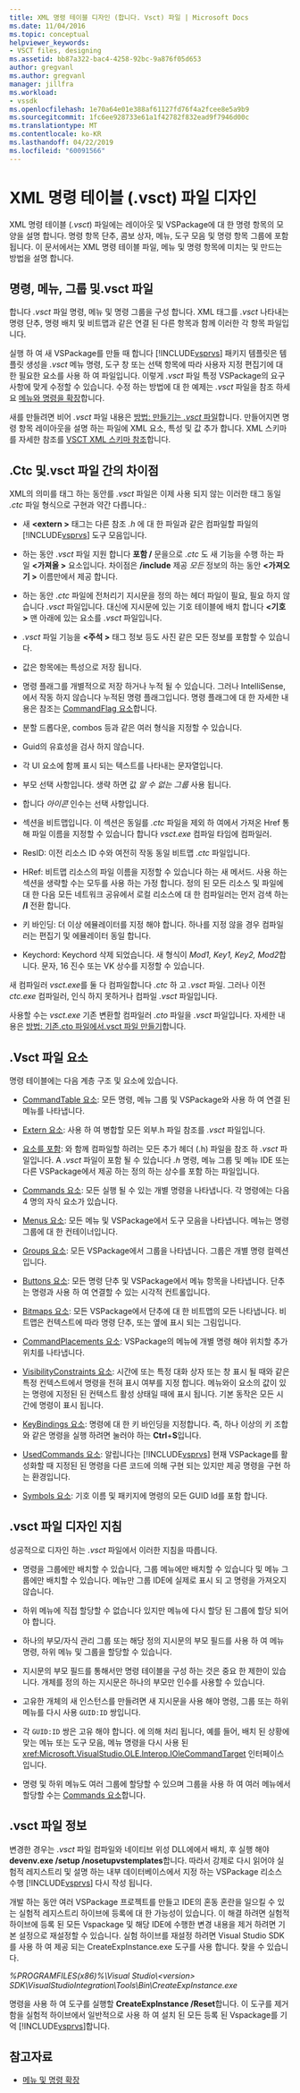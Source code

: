 ```yaml
---
title: XML 명령 테이블 디자인 (합니다. Vsct) 파일 | Microsoft Docs
ms.date: 11/04/2016
ms.topic: conceptual
helpviewer_keywords:
- VSCT files, designing
ms.assetid: bb87a322-bac4-4258-92bc-9a876f05d653
author: gregvanl
ms.author: gregvanl
manager: jillfra
ms.workload:
- vssdk
ms.openlocfilehash: 1e70a64e01e388af61127fd76f4a2fcee8e5a9b9
ms.sourcegitcommit: 1fc6ee928733e61a1f42782f832ead9f7946d00c
ms.translationtype: MT
ms.contentlocale: ko-KR
ms.lasthandoff: 04/22/2019
ms.locfileid: "60091566"
---
```

# <a name="design-xml-command-table-vsct-files"></a>XML 명령 테이블 (.vsct) 파일 디자인
XML 명령 테이블 (*.vsct*) 파일에는 레이아웃 및 VSPackage에 대 한 명령 항목의 모양을 설명 합니다. 명령 항목 단추, 콤보 상자, 메뉴, 도구 모음 및 명령 항목 그룹에 포함 됩니다. 이 문서에서는 XML 명령 테이블 파일, 메뉴 및 명령 항목에 미치는 및 만드는 방법을 설명 합니다.

## <a name="commands-menus-groups-and-the-vsct-file"></a>명령, 메뉴, 그룹 및.vsct 파일
 합니다 *.vsct* 파일 명령, 메뉴 및 명령 그룹을 구성 합니다. XML 태그를 *.vsct* 나타내는 명령 단추, 명령 배치 및 비트맵과 같은 연결 된 다른 항목과 함께 이러한 각 항목 파일입니다.

 실행 하 여 새 VSPackage를 만들 때 합니다 [!INCLUDE[vsprvs](../../code-quality/includes/vsprvs_md.md)] 패키지 템플릿은 템플릿 생성을 *.vsct* 메뉴 명령, 도구 창 또는 선택 항목에 따라 사용자 지정 편집기에 대 한 필요한 요소를 사용 하 여 파일입니다. 이렇게 *.vsct* 파일 특정 VSPackage의 요구 사항에 맞게 수정할 수 있습니다. 수정 하는 방법에 대 한 예제는 *.vsct* 파일을 참조 하세요 [메뉴와 명령을 확장](../../extensibility/extending-menus-and-commands.md)합니다.

 새를 만들려면 비어 *.vsct* 파일 내용은 [방법: 만들기는 *.vsct* 파일](../../extensibility/internals/how-to-create-a-dot-vsct-file.md)합니다. 만들어지면 명령 항목 레이아웃을 설명 하는 파일에 XML 요소, 특성 및 값 추가 합니다. XML 스키마를 자세한 참조를 [VSCT XML 스키마 참조](../../extensibility/vsct-xml-schema-reference.md)합니다.

## <a name="differences-between-ctc-and-vsct-files"></a>.Ctc 및.vsct 파일 간의 차이점
 XML의 의미를 태그 하는 동안를 *.vsct* 파일은 이제 사용 되지 않는 이러한 태그 동일 *.ctc* 파일 형식으로 구현과 약간 다릅니다.:

- 새  **\<extern >** 태그는 다른 참조 *.h* 에 대 한 파일과 같은 컴파일할 파일의 [!INCLUDE[vsprvs](../../code-quality/includes/vsprvs_md.md)] 도구 모음입니다.

- 하는 동안 *.vsct* 파일 지원 합니다 **포함 /** 문을으로 *.ctc* 도 새 기능을 수행 하는 파일  **\<가져올 >** 요소입니다. 차이점은 **/include** 제공 *모든* 정보의 하는 동안  **\<가져오기 >** 이름만에서 제공 합니다.

- 하는 동안 *.ctc* 파일에 전처리기 지시문을 정의 하는 헤더 파일이 필요, 필요 하지 않습니다 *.vsct* 파일입니다. 대신에 지시문에 있는 기호 테이블에 배치 합니다  **\<기호 >** 맨 아래에 있는 요소를 *.vsct* 파일입니다.

- *.vsct* 파일 기능을  **\<주석 >** 태그 정보 등도 사진 같은 모든 정보를 포함할 수 있습니다.

- 값은 항목에는 특성으로 저장 됩니다.

- 명령 플래그를 개별적으로 저장 하거나 누적 될 수 있습니다.  그러나 IntelliSense,에서 작동 하지 않습니다 누적된 명령 플래그입니다. 명령 플래그에 대 한 자세한 내용은 참조는 [CommandFlag 요소](../../extensibility/command-flag-element.md)합니다.

- 분할 드롭다운, combos 등과 같은 여러 형식을 지정할 수 있습니다.

- Guid의 유효성을 검사 하지 않습니다.

- 각 UI 요소에 함께 표시 되는 텍스트를 나타내는 문자열입니다.

- 부모 선택 사항입니다. 생략 하면 값 *알 수 없는 그룹* 사용 됩니다.

- 합니다 *아이콘* 인수는 선택 사항입니다.

- 섹션을 비트맵입니다. 이 섹션은 동일를 *.ctc* 파일을 제외 하 여에서 가져온 Href 통해 파일 이름을 지정할 수 있습니다 합니다 *vsct.exe* 컴파일 타임에 컴파일러.

- ResID: 이전 리소스 ID 수와 여전히 작동 동일 비트맵 *.ctc* 파일입니다.

- HRef: 비트맵 리소스의 파일 이름을 지정할 수 있습니다 하는 새 메서드. 사용 하는 섹션을 생략할 수는 모두를 사용 하는 가정 합니다. 정의 된 모든 리소스 및 파일에 대 한 다음 모든 네트워크 공유에서 로컬 리소스에 대 한 컴파일러는 먼저 검색 하는 **/I** 전환 합니다.

- 키 바인딩: 더 이상 에뮬레이터를 지정 해야 합니다. 하나를 지정 않을 경우 컴파일러는 편집기 및 에뮬레이터 동일 합니다.

- Keychord: Keychord 삭제 되었습니다. 새 형식이 *Mod1, Key1, Key2, Mod2*합니다.  문자, 16 진수 또는 VK 상수를 지정할 수 있습니다.

새 컴파일러 *vsct.exe*를 둘 다 컴파일합니다 *.ctc* 하 고 *.vsct* 파일. 그러나 이전 *ctc.exe* 컴파일러, 인식 하지 못하거나 컴파일 *.vsct* 파일입니다.

사용할 수는 *vsct.exe* 기존 변환할 컴파일러 *.cto* 파일을 *.vsct* 파일입니다. 자세한 내용은 [방법: 기존.cto 파일에서.vsct 파일 만들기](../../extensibility/internals/how-to-create-a-dot-vsct-file.md#how-to-create-a-dot-vsct-file-from-an-existing-dot-cto-file)합니다.

## <a name="the-vsct-file-elements"></a>.Vsct 파일 요소
 명령 테이블에는 다음 계층 구조 및 요소에 있습니다.

- [CommandTable 요소](../../extensibility/commandtable-element.md): 모든 명령, 메뉴 그룹 및 VSPackage와 사용 하 여 연결 된 메뉴를 나타냅니다.

- [Extern 요소](../../extensibility/extern-element.md): 사용 하 여 병합할 모든 외부.h 파일 참조를 *.vsct* 파일입니다.

- [요소를 포함](../../extensibility/include-element.md): 와 함께 컴파일할 하려는 모든 추가 헤더 (.h) 파일을 참조 하 *.vsct* 파일입니다. A *.vsct* 파일이 포함 될 수 있습니다 *.h* 명령, 메뉴 그룹 및 메뉴 IDE 또는 다른 VSPackage에서 제공 하는 정의 하는 상수를 포함 하는 파일입니다.

- [Commands 요소](../../extensibility/commands-element.md): 모든 실행 될 수 있는 개별 명령을 나타냅니다. 각 명령에는 다음 4 명의 자식 요소가 있습니다.

- [Menus 요소](../../extensibility/menus-element.md): 모든 메뉴 및 VSPackage에서 도구 모음을 나타냅니다. 메뉴는 명령 그룹에 대 한 컨테이너입니다.

- [Groups 요소](../../extensibility/groups-element.md): 모든 VSPackage에서 그룹을 나타냅니다. 그룹은 개별 명령 컬렉션입니다.

- [Buttons 요소](../../extensibility/buttons-element.md): 모든 명령 단추 및 VSPackage에서 메뉴 항목을 나타냅니다. 단추는 명령과 사용 하 여 연결할 수 있는 시각적 컨트롤입니다.

- [Bitmaps 요소](../../extensibility/bitmaps-element.md): 모든 VSPackage에서 단추에 대 한 비트맵의 모든 나타냅니다. 비트맵은 컨텍스트에 따라 명령 단추, 또는 옆에 표시 되는 그림입니다.

- [CommandPlacements 요소](../../extensibility/commandplacements-element.md): VSPackage의 메뉴에 개별 명령 해야 위치할 추가 위치를 나타냅니다.

- [VisibilityConstraints 요소](../../extensibility/visibilityconstraints-element.md): 시간에 또는 특정 대화 상자 또는 창 표시 될 때와 같은 특정 컨텍스트에서 명령을 전혀 표시 여부를 지정 합니다. 메뉴와이 요소의 값이 있는 명령에 지정된 된 컨텍스트 활성 상태일 때에 표시 됩니다. 기본 동작은 모든 시간에 명령이 표시 됩니다.

- [KeyBindings 요소](../../extensibility/keybindings-element.md): 명령에 대 한 키 바인딩을 지정합니다. 즉, 하나 이상의 키 조합와 같은 명령을 실행 하려면 눌러야 하는 **Ctrl**+**S**입니다.

- [UsedCommands 요소](../../extensibility/usedcommands-element.md): 알립니다는 [!INCLUDE[vsprvs](../../code-quality/includes/vsprvs_md.md)] 현재 VSPackage를 활성화할 때 지정된 된 명령을 다른 코드에 의해 구현 되는 있지만 제공 명령을 구현 하는 환경입니다.

- [Symbols 요소](../../extensibility/symbols-element.md): 기호 이름 및 패키지에 명령의 모든 GUID Id를 포함 합니다.

## <a name="vsct-file-design-guidelines"></a>.vsct 파일 디자인 지침
 성공적으로 디자인 하는 *.vsct* 파일에서 이러한 지침을 따릅니다.

- 명령을 그룹에만 배치할 수 있습니다, 그룹 메뉴에만 배치할 수 있습니다 및 메뉴 그룹에만 배치할 수 있습니다. 메뉴만 그룹 IDE에 실제로 표시 되 고 명령을 가져오지 않습니다.

- 하위 메뉴에 직접 할당할 수 없습니다 있지만 메뉴에 다시 할당 된 그룹에 할당 되어야 합니다.

- 하나의 부모/자식 관리 그룹 또는 해당 정의 지시문의 부모 필드를 사용 하 여 메뉴 명령, 하위 메뉴 및 그룹을 할당할 수 있습니다.

- 지시문의 부모 필드를 통해서만 명령 테이블을 구성 하는 것은 중요 한 제한이 있습니다. 개체를 정의 하는 지시문은 하나의 부모만 인수를 사용할 수 있습니다.

- 고유한 개체의 새 인스턴스를 만들려면 새 지시문을 사용 해야 명령, 그룹 또는 하위 메뉴를 다시 사용 `GUID:ID` 쌍입니다.

- 각 `GUID:ID` 쌍은 고유 해야 합니다. 에 의해 처리 됩니다, 예를 들어, 배치 된 상황에 맞는 메뉴 또는 도구 모음, 메뉴 명령을 다시 사용 된 <xref:Microsoft.VisualStudio.OLE.Interop.IOleCommandTarget> 인터페이스입니다.

- 명령 및 하위 메뉴도 여러 그룹에 할당할 수 있으며 그룹을 사용 하 여 여러 메뉴에서 할당할 수는 [Commands 요소](../../extensibility/commands-element.md)합니다.

## <a name="vsct-file-notes"></a>.vsct 파일 정보
 변경한 경우는 *.vsct* 파일 컴파일와 네이티브 위성 DLL에에서 배치, 후 실행 해야 **devenv.exe /setup /nosetupvstemplates**합니다. 따라서 강제로 다시 읽어야 실험적 레지스트리 및 설명 하는 내부 데이터베이스에서 지정 하는 VSPackage 리소스 수행 [!INCLUDE[vsprvs](../../code-quality/includes/vsprvs_md.md)] 다시 작성 됩니다.

 개발 하는 동안 여러 VSPackage 프로젝트를 만들고 IDE의 혼동 혼란을 일으킬 수 있는 실험적 레지스트리 하이브에 등록에 대 한 가능성이 있습니다. 이 해결 하려면 실험적 하이브에 등록 된 모든 Vspackage 및 해당 IDE에 수행한 변경 내용을 제거 하려면 기본 설정으로 재설정할 수 있습니다. 실험 하이브를 재설정 하려면 Visual Studio SDK를 사용 하 여 제공 되는 CreateExpInstance.exe 도구를 사용 합니다. 찾을 수 있습니다.

 *%PROGRAMFILES(x86)%\Visual Studio\\\<version> SDK\VisualStudioIntegration\Tools\Bin\CreateExpInstance.exe*

 명령을 사용 하 여 도구를 실행할 **CreateExpInstance /Reset**합니다. 이 도구를 제거 함을 실험적 하이브에서 일반적으로 사용 하 여 설치 된 모든 등록 된 Vspackage를 기억 [!INCLUDE[vsprvs](../../code-quality/includes/vsprvs_md.md)]합니다.

## <a name="see-also"></a>참고자료
- [메뉴 및 명령 확장](../../extensibility/extending-menus-and-commands.md)